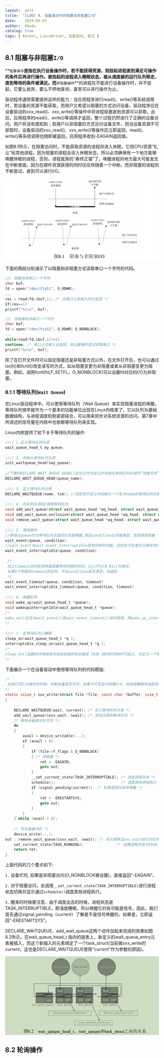 ```yaml
---
layout:  post
title:  "[LDD] 8. 设备驱动中的阻塞与非阻塞I/O"
date:    2019-09-03
author:  Abodu
catalog: true
tags: [ Kernel, LinuxDriver, 设备驱动, 笔记 ]
---
```


## 8.1 阻塞与非阻塞`I/O`

**`阻塞操作`**是指在执行设备操作时，若不能获得资源，则挂起进程直到满足可操作的条件后再进行操作。被挂起的进程进入睡眠状态，被从调度器的运行队列移走，直到等待的条件被满足。而**`非阻塞操作`**的进程在不能进行设备操作时，并不挂起，它要么放弃，要么不停地查询，直至可以进行操作为止。

驱动程序通常需要提供这样的能力：当应用程序进行read()、write()等系统调用时，若设备的资源不能获取，而用户又希望以阻塞的方式访问设备，驱动程序应在设备驱动的xxx_read()、xxx_write()等操作中将进程阻塞直到资源可以获取，此后，应用程序的read()、write()等调用才返回，整个过程仍然进行了正确的设备访问，用户并没有感知到；若用户以非阻塞的方式访问设备文件，则当设备资源不可获取时，设备驱动的xxx_read()、xxx_write()等操作应立即返回，read()、write()等系统调用也随即被返回，应用程序收到-EAGAIN返回值。

如图8.1所示，在阻塞访问时，不能获取资源的进程将进入休眠，它将CPU资源“礼让”给其他进程。因为阻塞的进程会进入休眠状态，所以必须确保有一个地方能够唤醒休眠的进程，否则，进程就真的“寿终正寝”了。唤醒进程的地方最大可能发生在中断里面，因为在硬件资源获得的同时往往伴随着一个中断。而非阻塞的进程则不断尝试，直到可以进行I/O。

![1568020677387](../../img/in-post/ldd/1568020677387.png)

下面的两段分别演示了以阻塞和非阻塞方式读取串口一个字符的代码。

```c
/// 阻塞地读串口一个字符
char buf;
fd = open("/dev/ttyS1", O_RDWR);
...
res = read(fd,&buf,1); /* 当串口上有输入时才返回 */
if(res==1)
printf("%c\n", buf);
```

```c
/// 非阻塞地读串口一个字符
char buf;
fd = open("/dev/ttyS1", O_RDWR| O_NONBLOCK); 
...
while(read(fd,&buf,1)!=1)
continue; /* 串口上无输入也返回，所以要循环尝试读取串口 */
printf("%c\n", buf);
```

除了在打开文件时可以指定阻塞还是非阻塞方式以外，在文件打开后，也可以通过ioctl()和fcntl()改变读写的方式，如从阻塞变更为非阻塞或者从非阻塞变更为阻塞。例如，调用fcntl(fd,F_SETFL，O_NONBLOCK)可以设置fd对应的I/O为非阻塞。

### 8.1.1 等待队列(`Wait Queue`)

在Linux驱动程序中，可以使用等待队列（Wait Queue）来实现阻塞进程的唤醒。等待队列很早就作为一个基本的功能单位出现在Linux内核里了，它以队列为基础数据结构，与进程调度机制紧密结合，可以用来同步对系统资源的访问，第7章中所讲述的信号量在内核中也依赖等待队列来实现。

Linux内核提供了如下关于等待队列的操作:

```c
//// 1.定义等待队列头部
wait_queue_head_t my_queue;

//// 2. 初始化等待队列头部
init_waitqueue_head(&my_queue);

//下面的DECLARE_WAIT_QUEUE_HEAD()宏可以作为定义并初始化等待队列头部的“快捷方式”
DECLARE_WAIT_QUEUE_HEAD(queue_name);

//// 3. 定义等待队列元素
DECLARE_WAITQUEUE(name, tsk); //该宏用于定义并初始化一个名为name的等待队列元素

//// 4. 向队列头添加/移除等待队列
void add_wait_queue(struct wait_queue_head *wq_head, struct wait_queue_entry *wq_entry);
void add_wait_queue_exclusive(struct wait_queue_head *wq_head, struct wait_queue_entry *wq_entry);
void remove_wait_queue(struct wait_queue_head *wq_head, struct wait_queue_entry *wq_entry);

//// 5. 等待事件
//等待以queue作为等待队列头部的队列被唤醒,而且condition必须被满足，否则继续阻塞
wait_event(queue, condition)
//wait_event与wait_event_interruptible具有同样的功能，区别在于后者可以被信号打断，而前者不能
wait_event_interruptible(queue, condition)

 /*
 加上timeout后的宏意味着阻塞等待的超时时间，以jiffy(0.01s)为单位，
 在第3个参数的timeout到达时，不论condition是否满足，均返回
 */
wait_event_timeout(queue, condition, timeout)
wait_event_interruptible_timeout(queue, condition, timeout)
 
//// 6. 唤醒队列
void wake_up(wait_queue_head_t *queue);
void wakeupinterruptible(wait_queue_head_t *queue);
/*
wake_up()应该与wait_event()或wait_event_timeout()成对使用，而wake_up_interruptible()则应与wait_event_interruptible()或wait_event_interruptible_timeout()成对使用。wake_up()可唤醒处于TASK_INTERRUPTIBLE和TASK_UNINTERRUPTIBLE的进程，而wake_up_interruptible()只能唤醒处于TASK_INTERRUPTIBLE的进程。
*/

//// 7. 在等待队列上睡眠
sleep_on(wait_queue_head_t *q );
interruptible_sleep_on(wait_queue_head_t *q );
/*
sleep_on()函数的作用就是将目前进程的状态置成 TASK_UNINTERRUPTIBLE，并定义一个等待队列，之后把它附属到等待队列头 q，直到资源可获得，q 引导的等待队列被唤醒。interruptible_sleep_on()与 sleep_on()函数类似，其作用是将目前进程的状态置成 TASK_INTERRUPTIBLE，并定义一个等待队列，之后把它附属到等待队列头 q，直到资源可获得，q 引导的等待队列被唤醒或者进程收到信号
*/
```

下面展示一个在设备驱动中使用等待队列的代码模版:

```c
/*
 在进行写I/O操作的时候，判断设备是否可写，如果不可写且为阻塞I/O，则进程睡眠并挂起到等待队列。
*/
static ssize_t xxx_write(struct file *file, const char *buffer, size_t count, loff_t *ppos)
{
    ...
    DECLARE_WAITQUEUE(wait, current); /* 定义等待队列元素 */
    add_wait_queue(&xxx_wait, &wait); /* 添加元素到等待队列 */
    /* 等待设备缓冲区可写 */
    do
    {
        avail = device_writable(...);
        if (avail < 0)
        {
            if (file->f_flags & O_NONBLOCK)
            { /* 非阻塞 */
                ret = -EAGAIN;
                goto out;
            }
            __set_current_state(TASK_INTERRUPTIBLE); /* 改变进程状态 */
            schedule();                              /* 调度其他进程执行 */
            if (signal_pending(current))  /* 如果是因为信号唤醒 */
            {
                ret = -ERESTARTSYS;
                goto out;
            }
        }
    } while (avail < 0);

    /* 写设备缓冲区 */
    device_write(...);
out : remove_wait_queue(&xxx_wait, &wait); /* 将元素移出xxx_wait指引的队列 */
    set_current_state(TASK_RUNNING);               /* 设置进程状态为TASK_RUNNING */
    return ret;
}
```

上面代码的几个要点如下:

`1.` 设备忙时, 如果是非阻塞访问(O_NONBLOCK被设置)，直接返回“-EAGAIN”。

`2.` 对于阻塞访问，会调用`__set_current_state(TASK_INTERRUPTIBLE)`进行进程状态切换并显示通过`schedule()`调度其他进程执行。

`3.` 醒来的时候要注意，由于调度出去的时候，进程状态是TASK_INTERRUPTIBLE，即浅度睡眠，所以唤醒它的有可能是信号，因此，我们首先通过signal_pending（current）了解是不是信号唤醒的，如果是，立即返回“-ERESTARTSYS”。

DECLARE_WAITQUEUE、add_wait_queue这两个动作加起来完成的效果如图8.2所示。在wait_queue_head_t 指向的链表上，新定义的wait_queue_entry元素被插入，而这个新插入的元素绑定了一个task_struct(当前做xxx_write的current，这也是DECLARE_WAITQUEUE使用“current”作为参数的原因)。

![1568085124638](../../img/in-post/ldd/1568085124638.png)

## 8.2 轮询操作

